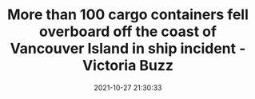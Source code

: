 ---
"title": "More than 100 cargo containers fell overboard off the coast of Vancouver Island in ship incident - Victoria Buzz"
"date": "2021-10-27 21:30:33"
"feed_name": "GOOGLENEWSINDUSTRIAL"
"feed_website": "https://news.google.com/search?q=industrial%2Bincident&hl=en-US&gl=US&ceid=US:en"
"feed_rss": "https://news.google.com/rss/search?q=industrial%2Bincident&hl=en-US&gl=US&ceid=US:en"
"link": "https://www.victoriabuzz.com/2021/10/more-than-100-cargo-containers-fell-overboard-off-the-coast-of-vancouver-island-in-ship-incident/"
"source": "{'href': 'https://www.victoriabuzz.com', 'title': 'Victoria Buzz'}"
"file": "_posts/2021-1-1-6a53522999bfb382d24f2ceb377964d56fc955b5.md"
"accident": "1"
"drilling": "1"
"dead": "0"
"injured": "0"
"arrested": "0"
"place": "unknown place"
"where": "unknown site"
"causes": "unknown"
"place_uri": "unknown place"
---